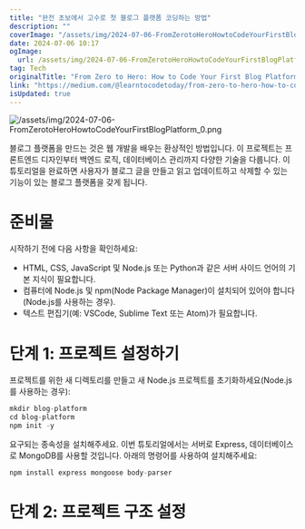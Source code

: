 ```yaml
---
title: "완전 초보에서 고수로 첫 블로그 플랫폼 코딩하는 방법"
description: ""
coverImage: "/assets/img/2024-07-06-FromZerotoHeroHowtoCodeYourFirstBlogPlatform_0.png"
date: 2024-07-06 10:17
ogImage:
  url: /assets/img/2024-07-06-FromZerotoHeroHowtoCodeYourFirstBlogPlatform_0.png
tag: Tech
originalTitle: "From Zero to Hero: How to Code Your First Blog Platform"
link: "https://medium.com/@learntocodetoday/from-zero-to-hero-how-to-code-your-first-blog-platform-614180114e2b"
isUpdated: true
---
```


![/assets/img/2024-07-06-FromZerotoHeroHowtoCodeYourFirstBlogPlatform_0.png](/assets/img/2024-07-06-FromZerotoHeroHowtoCodeYourFirstBlogPlatform_0.png)

블로그 플랫폼을 만드는 것은 웹 개발을 배우는 환상적인 방법입니다. 이 프로젝트는 프론트엔드 디자인부터 백엔드 로직, 데이터베이스 관리까지 다양한 기술을 다룹니다. 이 튜토리얼을 완료하면 사용자가 블로그 글을 만들고 읽고 업데이트하고 삭제할 수 있는 기능이 있는 블로그 플랫폼을 갖게 됩니다.

# 준비물

시작하기 전에 다음 사항을 확인하세요:

<!-- seedividend - 사각형 -->

<ins class="adsbygoogle"
     style="display:block"
     data-ad-client="ca-pub-4877378276818686"
     data-ad-slot="1898504329"
     data-ad-format="auto"
     data-full-width-responsive="true"></ins>

<script>
     (adsbygoogle = window.adsbygoogle || []).push({});
</script>

- HTML, CSS, JavaScript 및 Node.js 또는 Python과 같은 서버 사이드 언어의 기본 지식이 필요합니다.
- 컴퓨터에 Node.js 및 npm(Node Package Manager)이 설치되어 있어야 합니다(Node.js를 사용하는 경우).
- 텍스트 편집기(예: VSCode, Sublime Text 또는 Atom)가 필요합니다.

# 단계 1: 프로젝트 설정하기

프로젝트를 위한 새 디렉토리를 만들고 새 Node.js 프로젝트를 초기화하세요(Node.js를 사용하는 경우):

```js
mkdir blog-platform
cd blog-platform
npm init -y
```

<!-- seedividend - 사각형 -->

<ins class="adsbygoogle"
     style="display:block"
     data-ad-client="ca-pub-4877378276818686"
     data-ad-slot="1898504329"
     data-ad-format="auto"
     data-full-width-responsive="true"></ins>

<script>
     (adsbygoogle = window.adsbygoogle || []).push({});
</script>

요구되는 종속성을 설치해주세요. 이번 튜토리얼에서는 서버로 Express, 데이터베이스로 MongoDB를 사용할 것입니다. 아래의 명령어를 사용하여 설치해주세요:

```js
npm install express mongoose body-parser
```

# 단계 2: 프로젝트 구조 설정
